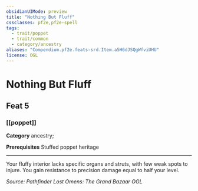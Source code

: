 ```yaml
---
obsidianUIMode: preview
title: "Nothing But Fluff"
cssclasses: pf2e,pf2e-spell
tags:
  - trait/poppet
  - trait/common
  - category/ancestry
aliases: "Compendium.pf2e.feats-srd.Item.a5H6dJSQgWfviUHU"
license: OGL
---
```

# Nothing But Fluff
## Feat 5
### [[poppet]]

**Category** ancestry; 



**Prerequisites** Stuffed poppet heritage
* * *
Your fluffy interior lacks specific organs and struts, with few weak spots to injure. You gain resistance to precision damage equal to half your level.

*Source: Pathfinder Lost Omens: The Grand Bazaar*
*OGL*